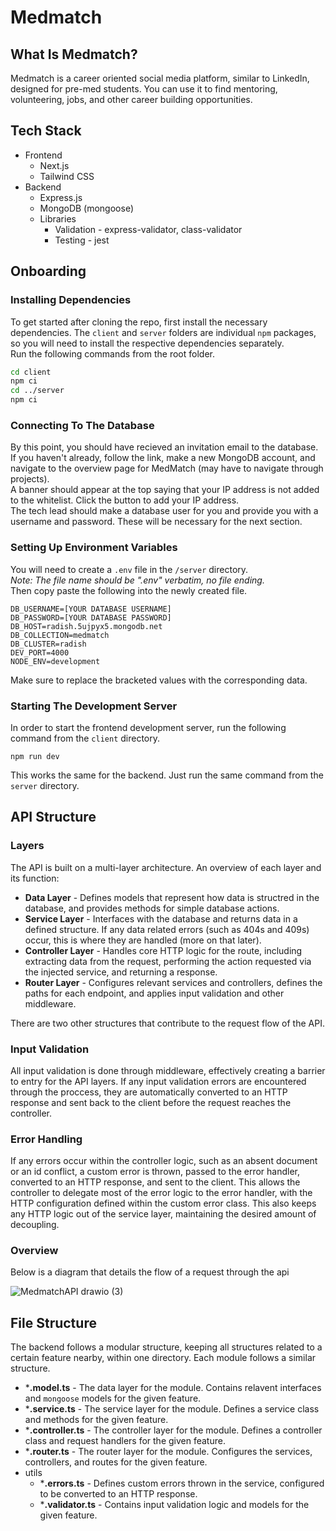 # Medmatch
## What Is Medmatch?
Medmatch is a career oriented social media platform, similar to LinkedIn, designed for pre-med students. You can use it to find mentoring, volunteering, jobs, and other career building opportunities.
## Tech Stack
* Frontend
  * Next.js
  * Tailwind CSS
* Backend
  * Express.js
  * MongoDB (mongoose)
  * Libraries
    * Validation - express-validator, class-validator
    * Testing - jest
## Onboarding
### Installing Dependencies
To get started after cloning the repo, first install the necessary dependencies.
The `client` and `server` folders are individual `npm` packages, so you will need to install the respective dependencies separately.  
Run the following commands from the root folder.
```sh
cd client
npm ci
cd ../server
npm ci
```
### Connecting To The Database
By this point, you should have recieved an invitation email to the database.  
If you haven't already, follow the link, make a new MongoDB account, and navigate to the overview page for MedMatch (may have to navigate through projects).   
A banner should appear at the top saying that your IP address is not added to the whitelist. Click the button to add your IP address.  
The tech lead should make a database user for you and provide you with a username and password. These will be necessary for the next section.  
### Setting Up Environment Variables
You will need to create a `.env` file in the `/server` directory.  
*Note: The file name should be ".env" verbatim, no file ending.*  
Then copy paste the following into the newly created file.
```.env
DB_USERNAME=[YOUR DATABASE USERNAME]
DB_PASSWORD=[YOUR DATABASE PASSWORD]
DB_HOST=radish.5ujpyx5.mongodb.net
DB_COLLECTION=medmatch
DB_CLUSTER=radish
DEV_PORT=4000
NODE_ENV=development
```
Make sure to replace the bracketed values with the corresponding data.
### Starting The Development Server
In order to start the frontend development server, run the following command from the `client` directory.
```
npm run dev
```
This works the same for the backend. Just run the same command from the `server` directory.
## API Structure
### Layers
The API is built on a multi-layer architecture. An overview of each layer and its function:
* **Data Layer** - Defines models that represent how data is structred in the database, and provides methods for simple database actions.
* **Service Layer** - Interfaces with the database and returns data in a defined structure. If any data related errors (such as 404s and 409s) occur, this is where they are handled (more on that later).
* **Controller Layer** - Handles core HTTP logic for the route, including extracting data from the request, performing the action requested via the injected service, and returning a response.
* **Router Layer** - Configures relevant services and controllers, defines the paths for each endpoint, and applies input validation and other middleware.

There are two other structures that contribute to the request flow of the API.
### Input Validation
All input validation is done through middleware, effectively creating a barrier to entry for the API layers. If any input validation errors are encountered through the proccess, they are automatically converted to an HTTP response and sent back to the client before the request reaches the controller.  
### Error Handling
If any errors occur within the controller logic, such as an absent document or an id conflict, a custom error is thrown, passed to the error handler, converted to an HTTP response, and sent to the client. This allows the controller to delegate most of the error logic to the error handler, with the HTTP configuration defined within the custom error class. This also keeps any HTTP logic out of the service layer, maintaining the desired amount of decoupling.
### Overview
Below is a diagram that details the flow of a request through the api  

![MedmatchAPI drawio (3)](https://github.com/user-attachments/assets/2e65c763-3fbf-4be3-9f1e-69da0be93c46)
## File Structure
The backend follows a modular structure, keeping all structures related to a certain feature nearby, within one directory. Each module follows a similar structure.
* ***.model.ts** - The data layer for the module. Contains relavent interfaces and `mongoose` models for the given feature.
* ***.service.ts** - The service layer for the module. Defines a service class and methods for the given feature.
* ***.controller.ts** - The controller layer for the module. Defines a controller class and request handlers for the given feature.
* ***.router.ts** - The router layer for the module. Configures the services, controllers, and routes for the given feature.
* utils
  * ***.errors.ts** - Defines custom errors thrown in the service, configured to be converted to an HTTP response.
  * ***.validator.ts** - Contains input validation logic and models for the given feature.
